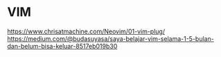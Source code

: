 # VIM

https://www.chrisatmachine.com/Neovim/01-vim-plug/
https://medium.com/@budasuyasa/saya-belajar-vim-selama-1-5-bulan-dan-belum-bisa-keluar-8517eb019b30

